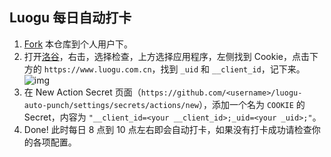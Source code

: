 ## Luogu 每日自动打卡

1. [Fork](https://github.com/xcx0902/luogu-auto-punch/fork) 本仓库到个人用户下。
2. 打开[洛谷](https://www.luogu.com.cn)，右击，选择检查，上方选择应用程序，左侧找到 Cookie，点击下方的 `https://www.luogu.com.cn`，找到 `_uid` 和 `__client_id`，记下来。
![img](https://user-images.githubusercontent.com/99001676/223611417-aba0e538-845e-436e-89b4-fdb4767ceaf7.png)
3. 在 New Action Secret 页面（`https://github.com/<username>/luogu-auto-punch/settings/secrets/actions/new`），添加一个名为 `COOKIE` 的 Secret，内容为 `"__client_id=<your __client_id>;_uid=<your _uid>;"`。
4. Done! 此时每日 8 点到 10 点左右即会自动打卡，如果没有打卡成功请检查你的各项配置。
